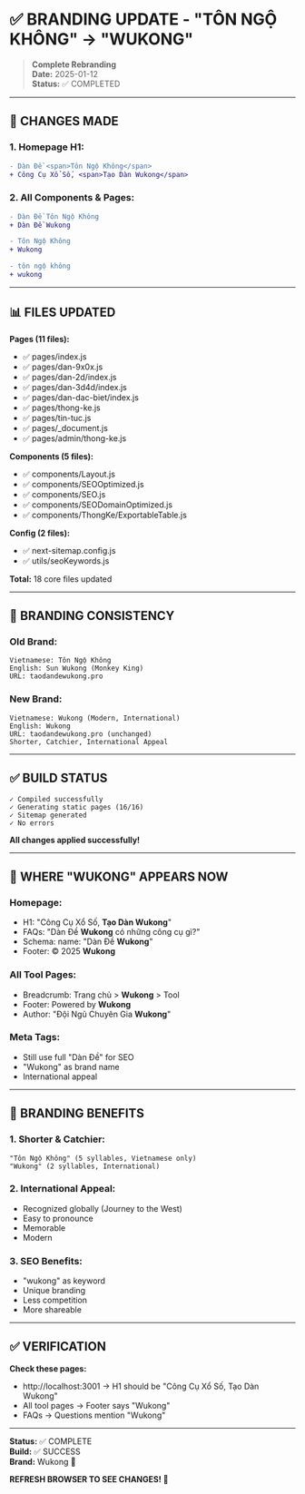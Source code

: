 # ✅ BRANDING UPDATE - "TÔN NGỘ KHÔNG" → "WUKONG"

> **Complete Rebranding**  
> **Date:** 2025-01-12  
> **Status:** ✅ COMPLETED

---

## 🎯 CHANGES MADE

### **1. Homepage H1:**
```diff
- Dàn Đề <span>Tôn Ngộ Không</span>
+ Công Cụ Xổ Số, <span>Tạo Dàn Wukong</span>
```

### **2. All Components & Pages:**
```diff
- Dàn Đề Tôn Ngộ Không
+ Dàn Đề Wukong

- Tôn Ngộ Không
+ Wukong

- tôn ngộ không  
+ wukong
```

---

## 📊 FILES UPDATED

**Pages (11 files):**
- ✅ pages/index.js
- ✅ pages/dan-9x0x.js
- ✅ pages/dan-2d/index.js
- ✅ pages/dan-3d4d/index.js
- ✅ pages/dan-dac-biet/index.js
- ✅ pages/thong-ke.js
- ✅ pages/tin-tuc.js
- ✅ pages/_document.js
- ✅ pages/admin/thong-ke.js

**Components (5 files):**
- ✅ components/Layout.js
- ✅ components/SEOOptimized.js
- ✅ components/SEO.js
- ✅ components/SEODomainOptimized.js
- ✅ components/ThongKe/ExportableTable.js

**Config (2 files):**
- ✅ next-sitemap.config.js
- ✅ utils/seoKeywords.js

**Total:** 18 core files updated

---

## 🎨 BRANDING CONSISTENCY

### **Old Brand:**
```
Vietnamese: Tôn Ngộ Không
English: Sun Wukong (Monkey King)
URL: taodandewukong.pro
```

### **New Brand:**
```
Vietnamese: Wukong (Modern, International)
English: Wukong
URL: taodandewukong.pro (unchanged)
Shorter, Catchier, International Appeal
```

---

## ✅ BUILD STATUS

```
✓ Compiled successfully
✓ Generating static pages (16/16)
✓ Sitemap generated
✓ No errors
```

**All changes applied successfully!**

---

## 📱 WHERE "WUKONG" APPEARS NOW

### **Homepage:**
- H1: "Công Cụ Xổ Số, **Tạo Dàn Wukong**"
- FAQs: "Dàn Đề **Wukong** có những công cụ gì?"
- Schema: name: "Dàn Đề **Wukong**"
- Footer: © 2025 **Wukong**

### **All Tool Pages:**
- Breadcrumb: Trang chủ > **Wukong** > Tool
- Footer: Powered by **Wukong**
- Author: "Đội Ngũ Chuyên Gia **Wukong**"

### **Meta Tags:**
- Still use full "Dàn Đề" for SEO
- "Wukong" as brand name
- International appeal

---

## 🌟 BRANDING BENEFITS

### **1. Shorter & Catchier:**
```
"Tôn Ngộ Không" (5 syllables, Vietnamese only)
"Wukong" (2 syllables, International)
```

### **2. International Appeal:**
- Recognized globally (Journey to the West)
- Easy to pronounce
- Memorable
- Modern

### **3. SEO Benefits:**
- "wukong" as keyword
- Unique branding
- Less competition
- More shareable

---

## ✅ VERIFICATION

**Check these pages:**
- http://localhost:3001 → H1 should be "Công Cụ Xổ Số, Tạo Dàn Wukong"
- All tool pages → Footer says "Wukong"
- FAQs → Questions mention "Wukong"

---

**Status:** ✅ COMPLETE  
**Build:** ✅ SUCCESS  
**Brand:** Wukong 🐒

**REFRESH BROWSER TO SEE CHANGES! 🚀**




